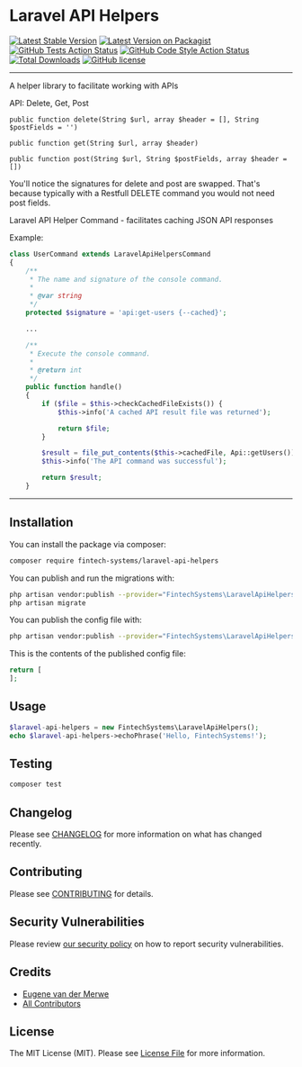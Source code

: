 # Laravel API Helpers

[![Latest Stable Version](https://poser.pugx.org/fintech-systems/laravel-api-helpers/v/stable?format=flat-square)](https://packagist.org/packages/fintech-systems/laravel-api-helpers)
[![Latest Version on Packagist](https://img.shields.io/packagist/v/fintech-systems/laravel-api-helpers.svg?style=flat-square)](https://packagist.org/packages/fintech-systems/laravel-api-helpers)
[![GitHub Tests Action Status](https://img.shields.io/github/workflow/status/fintech-systems/laravel-api-helpers/run-tests?label=tests)](https://github.com/fintech-systems/laravel-api-helpers/actions?query=workflow%3Arun-tests+branch%3Amain)
[![GitHub Code Style Action Status](https://img.shields.io/github/workflow/status/fintech-systems/laravel-api-helpers/Check%20&%20fix%20styling?label=code%20style)](https://github.com/fintech-systems/laravel-api-helpers/actions?query=workflow%3A"Check+%26+fix+styling"+branch%3Amain)
[![Total Downloads](https://img.shields.io/packagist/dt/fintech-systems/laravel-api-helpers.svg?style=flat-square)](https://packagist.org/packages/fintech-systems/laravel-api-helpers)
[![GitHub license](https://img.shields.io/github/license/fintech-systems/laravel-api-helpers)](https://github.com/fintech-systems/laravel-api-helpers/blob/main/LICENSE.md)

---
A helper library to facilitate working with APIs

API: Delete, Get, Post

`public function delete(String $url, array $header = [], String $postFields = '')`

`public function get(String $url, array $header)`

`public function post(String $url, String $postFields, array $header = [])`

You'll notice the signatures for delete and post are swapped. That's because typically with a Restfull DELETE command you would not need post fields.

Laravel API Helper Command - facilitates caching JSON API responses

Example:

```php
class UserCommand extends LaravelApiHelpersCommand
{
    /**
     * The name and signature of the console command.
     *
     * @var string
     */
    protected $signature = 'api:get-users {--cached}';

    ...

    /**
     * Execute the console command.
     *
     * @return int
     */
    public function handle()
    {
        if ($file = $this->checkCachedFileExists()) {
            $this->info('A cached API result file was returned');

            return $file;
        }

        $result = file_put_contents($this->cachedFile, Api::getUsers());
        $this->info('The API command was successful');

        return $result;
    }
```

---

## Installation

You can install the package via composer:

```bash
composer require fintech-systems/laravel-api-helpers
```

You can publish and run the migrations with:

```bash
php artisan vendor:publish --provider="FintechSystems\LaravelApiHelpers\LaravelApiHelpersServiceProvider" --tag="laravel-api-helpers-migrations"
php artisan migrate
```

You can publish the config file with:
```bash
php artisan vendor:publish --provider="FintechSystems\LaravelApiHelpers\LaravelApiHelpersServiceProvider" --tag="laravel-api-helpers-config"
```

This is the contents of the published config file:

```php
return [
];
```

## Usage

```php
$laravel-api-helpers = new FintechSystems\LaravelApiHelpers();
echo $laravel-api-helpers->echoPhrase('Hello, FintechSystems!');
```

## Testing

```bash
composer test
```

## Changelog

Please see [CHANGELOG](CHANGELOG.md) for more information on what has changed recently.

## Contributing

Please see [CONTRIBUTING](.github/CONTRIBUTING.md) for details.

## Security Vulnerabilities

Please review [our security policy](../../security/policy) on how to report security vulnerabilities.

## Credits

- [Eugene van der Merwe](https://github.com/fintech-systems)
- [All Contributors](../../contributors)

## License

The MIT License (MIT). Please see [License File](LICENSE.md) for more information.
